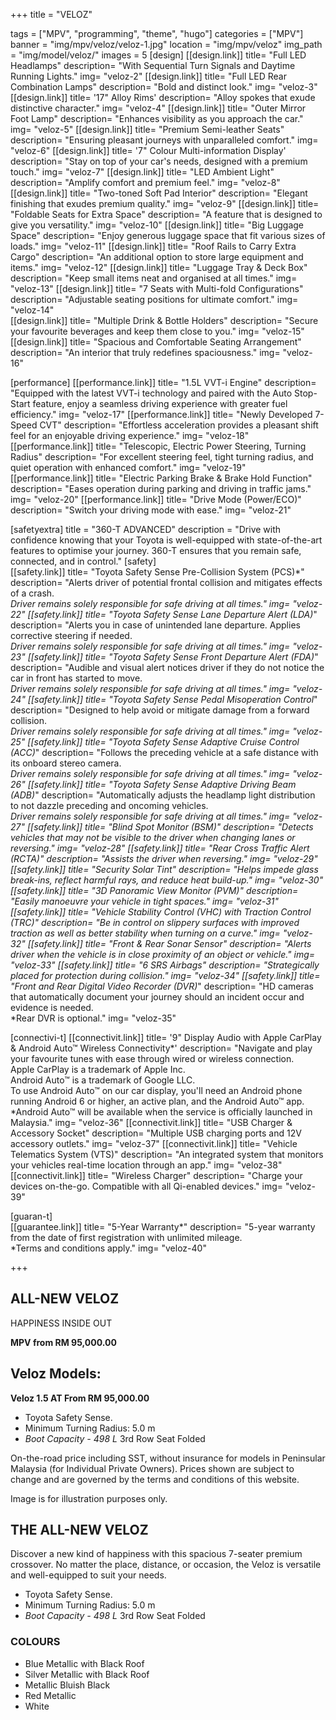 +++
title = "VELOZ"

tags = ["MPV", "programming", "theme", "hugo"]
categories = ["MPV"]
banner = "img/mpv/veloz/veloz-1.jpg"
location = "img/mpv/veloz"
img_path = "img/model/veloz/"
images = 5
[design]
   [[design.link]]
     title= "Full LED Headlamps"
     description= "With Sequential Turn Signals and Daytime Running Lights."
     img= "veloz-2"
   [[design.link]]
     title= "Full LED Rear Combination Lamps"
     description= "Bold and distinct look."
     img= "veloz-3"
   [[design.link]]
     title= '17" Alloy Rims'
     description= "Alloy spokes that exude distinctive character."
     img= "veloz-4"
   [[design.link]]
     title= "Outer Mirror Foot Lamp"
     description= "Enhances visibility as you approach the car."
     img= "veloz-5"
   [[design.link]]
     title= "Premium Semi-leather Seats"
     description= "Ensuring pleasant journeys with unparalleled comfort."
     img= "veloz-6"
   [[design.link]]
     title= '7" Colour Multi-information Display'
     description= "Stay on top of your car's needs, designed with a premium touch."
     img= "veloz-7"
   [[design.link]]
     title= "LED Ambient Light"
     description= "Amplify comfort and premium feel."
     img= "veloz-8"
   [[design.link]]
     title= "Two-toned Soft Pad Interior"
     description= "Elegant finishing that exudes premium quality."
     img= "veloz-9"
   [[design.link]]
     title= "Foldable Seats for Extra Space"
     description= "A feature that is designed to give you versatility."
     img= "veloz-10"
   [[design.link]]
     title= "Big Luggage Space"
     description= "Enjoy generous luggage space that fit various sizes of loads."
     img= "veloz-11"
   [[design.link]]
     title= "Roof Rails to Carry Extra Cargo"
     description= "An additional option to store large equipment and items."
     img= "veloz-12"
   [[design.link]]
     title= "Luggage Tray & Deck Box"
     description= "Keep small items neat and organised at all times."
     img= "veloz-13"
   [[design.link]]
     title= "7 Seats with Multi-fold Configurations"
     description= "Adjustable seating positions for ultimate comfort."
     img= "veloz-14"   
   [[design.link]]
     title= "Multiple Drink & Bottle Holders"
     description= "Secure your favourite beverages and keep them close to you."
     img= "veloz-15"
   [[design.link]]
     title= "Spacious and Comfortable Seating Arrangement"
     description= "An interior that truly redefines spaciousness."
     img= "veloz-16"  
 
[performance]
   [[performance.link]]
     title= "1.5L VVT-i Engine"
     description= "Equipped with the latest VVT-i technology and paired with the Auto Stop-Start feature, enjoy a seamless driving experience with greater fuel efficiency."
     img= "veloz-17"
   [[performance.link]]
     title= "Newly Developed 7-Speed CVT"
     description= "Effortless acceleration provides a pleasant shift feel for an enjoyable driving experience."
     img= "veloz-18"
   [[performance.link]]
     title= "Telescopic, Electric Power Steering, Turning Radius"
     description= "For excellent steering feel, tight turning radius, and quiet operation with enhanced comfort."
     img= "veloz-19"
   [[performance.link]]
     title= "Electric Parking Brake & Brake Hold Function"
     description= "Eases operation during parking and driving in traffic jams."
     img= "veloz-20"
   [[performance.link]]
     title= "Drive Mode (Power/ECO)"
     description= "Switch your driving mode with ease."
     img= "veloz-21"

[safetyextra]
  title = "360-T ADVANCED"
  description = "Drive with confidence knowing that your Toyota is well-equipped with state-of-the-art features to optimise your journey. 360-T ensures that you remain safe, connected, and in control."
[safety]  
   [[safety.link]]
     title= "Toyota Safety Sense Pre-Collision System (PCS)*"
     description= "Alerts driver of potential frontal collision and mitigates effects of a crash.<br>*Driver remains solely responsible for safe driving at all times."
     img= "veloz-22"
   [[safety.link]]
     title= "Toyota Safety Sense Lane Departure Alert (LDA)*"
     description= "Alerts you in case of unintended lane departure. Applies corrective steering if needed.<br>*Driver remains solely responsible for safe driving at all times."
     img= "veloz-23"
   [[safety.link]]
     title= "Toyota Safety Sense Front Departure Alert (FDA)*"
     description= "Audible and visual alert notices driver if they do not notice the car in front has started to move.<br>*Driver remains solely responsible for safe driving at all times."
     img= "veloz-24"
   [[safety.link]]
     title= "Toyota Safety Sense Pedal Misoperation Control*"
     description= "Designed to help avoid or mitigate damage from a forward collision.<br>*Driver remains solely responsible for safe driving at all times."
     img= "veloz-25"
   [[safety.link]]
     title= "Toyota Safety Sense Adaptive Cruise Control (ACC)*"
     description= "Follows the preceding vehicle at a safe distance with its onboard stereo camera.<br>*Driver remains solely responsible for safe driving at all times."
     img= "veloz-26"
   [[safety.link]]
     title= "Toyota Safety Sense Adaptive Driving Beam (ADB)*"
     description= "Automatically adjusts the headlamp light distribution to not dazzle preceding and oncoming vehicles.<br>*Driver remains solely responsible for safe driving at all times."
     img= "veloz-27"
   [[safety.link]]
     title= "Blind Spot Monitor (BSM)"
     description= "Detects vehicles that may not be visible to the driver when changing lanes or reversing."
     img= "veloz-28"
   [[safety.link]]
     title= "Rear Cross Traffic Alert (RCTA)"
     description= "Assists the driver when reversing."
     img= "veloz-29"
   [[safety.link]]
     title= "Security Solar Tint"
     description= "Helps impede glass break-ins, reflect harmful rays, and reduce heat build-up."
     img= "veloz-30"
   [[safety.link]]
     title= "3D Panoramic View Monitor (PVM)"
     description= "Easily manoeuvre your vehicle in tight spaces."
     img= "veloz-31"
   [[safety.link]]
     title= "Vehicle Stability Control (VHC) with Traction Control (TRC)"
     description= "Be in control on slippery surfaces with improved traction as well as better stability when turning on a curve."
     img= "veloz-32"
   [[safety.link]]
     title= "Front & Rear Sonar Sensor"
     description= "Alerts driver when the vehicle is in close proximity of an object or vehicle."
     img= "veloz-33"
   [[safety.link]]
     title= "6 SRS Airbags"
     description= "Strategically placed for protection during collision."
     img= "veloz-34"
   [[safety.link]]
     title= "Front and Rear Digital Video Recorder (DVR)*"
     description= "HD cameras that automatically document your journey should an incident occur and evidence is needed.<br>*Rear DVR is optional."
     img= "veloz-35"


[connectivi-t]
   [[connectivit.link]]
     title= '9" Display Audio with Apple CarPlay & Android Auto™ Wireless Connectivity*'
     description= "Navigate and play your favourite tunes with ease through wired or wireless connection.<br>Apple CarPlay is a trademark of Apple Inc.<br>Android Auto™ is a trademark of Google LLC.<br>To use Android Auto™ on our car display, you'll need an Android phone running Android 6 or higher, an active plan, and the Android Auto™ app.<br>*Android Auto™ will be available when the service is officially launched in Malaysia."
     img= "veloz-36"
   [[connectivit.link]]
     title= "USB Charger & Accessory Socket"
     description= "Multiple USB charging ports and 12V accessory outlets."
     img= "veloz-37"
   [[connectivit.link]]
     title= "Vehicle Telematics System (VTS)"
     description= "An integrated system that monitors your vehicles real-time location through an app."
     img= "veloz-38"
   [[connectivit.link]]
     title= "Wireless Charger"
     description= "Charge your devices on-the-go. Compatible with all Qi-enabled devices."
     img= "veloz-39"
     

[guaran-t]  
   [[guarantee.link]]
     title= "5-Year Warranty*"
     description= "5-year warranty from the date of first registration with unlimited mileage.<br>*Terms and conditions apply."
     img= "veloz-40"


+++
## ALL-NEW VELOZ

HAPPINESS
INSIDE OUT

**MPV from RM 95,000.00**

## Veloz Models:

**Veloz 1.5 AT  From RM 95,000.00**
- Toyota Safety Sense.
- Minimum Turning Radius: 5.0 m
- *Boot Capacity - 498 L*
   3rd Row Seat Folded

On-the-road price including SST, without insurance for models in Peninsular Malaysia (for Individual Private Owners).
Prices shown are subject to change and are governed by the terms and conditions of this website.

Image is for illustration purposes only.
 
## THE ALL-NEW VELOZ
Discover a new kind of happiness with this spacious 7-seater premium crossover. No matter the place, distance, or occasion, the Veloz is versatile and well-equipped to suit your needs.

- Toyota Safety Sense.
- Minimum Turning Radius: 5.0 m
- *Boot Capacity - 498 L*
   3rd Row Seat Folded

### COLOURS
- Blue Metallic with Black Roof
- Silver Metallic with Black Roof
- Metallic Bluish Black
- Red Metallic
- White
